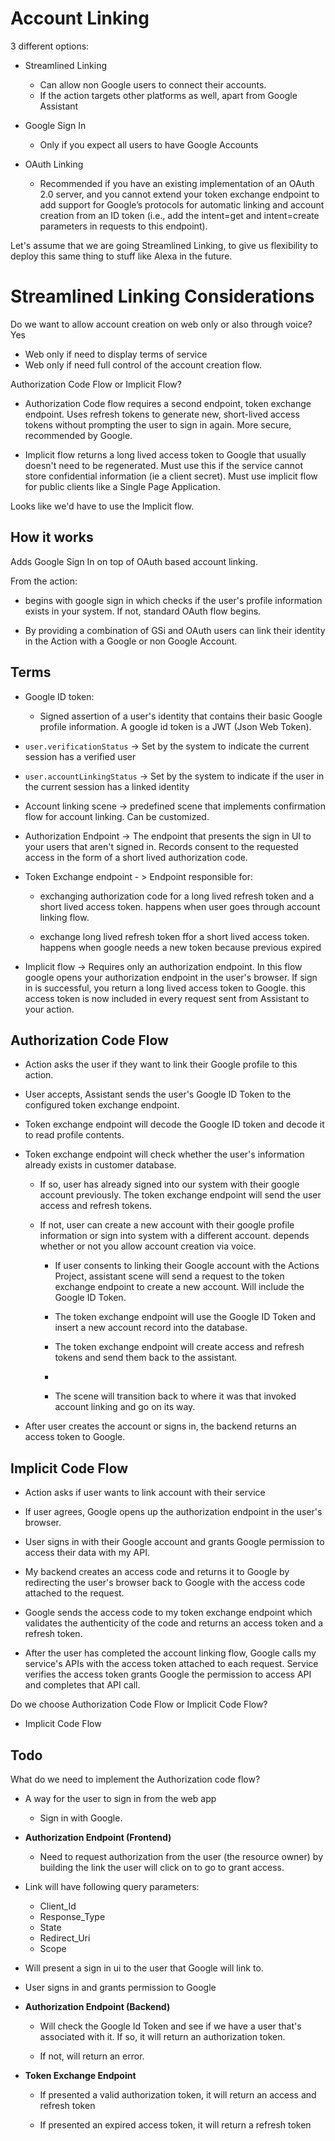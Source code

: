 # Account Linking

3 different options:

- Streamlined Linking
	- Can allow non Google users to connect their accounts. 
	- If the action targets other platforms as well, apart from Google Assistant
  
- Google Sign In
	- Only if you expect all users to have Google Accounts

- OAuth Linking
  - Recommended if you have an existing implementation of an OAuth 2.0 server, and you cannot extend your token exchange endpoint to add support for Google’s protocols for automatic linking and account creation from an ID token (i.e., add the intent=get and intent=create parameters in requests to this endpoint).

Let's assume that we are going Streamlined Linking, to give us flexibility to deploy this same thing to stuff like Alexa in the future.

# Streamlined Linking Considerations

Do we want to allow account creation on web only or also through voice? Yes

  - Web only if need to display terms of service
  - Web only if need full control of the account creation flow.

Authorization Code Flow or Implicit Flow?

 - Authorization Code flow requires a second endpoint, token exchange endpoint. Uses refresh tokens to generate new, short-lived access tokens without prompting the user to sign in again. More secure, recommended by Google.

- Implicit flow returns a long lived access token to Google that usually doesn't need to be regenerated. Must use this if the service cannot store confidential information (ie a client secret). Must use implicit flow for public clients like a Single Page Application.

Looks like we'd have to use the Implicit flow. 


## How it works

Adds Google Sign In on top of OAuth based account linking. 

From the action:
- begins with google sign in which checks if the user's profile information exists in your system. If not, standard OAuth flow begins. 

- By providing a combination of GSi and OAuth users can link their identity in the Action with a Google or non Google Account. 

## Terms

- Google ID token:
  - Signed assertion of a user's identity that contains their basic Google profile information. A google id token is a JWT (Json Web Token).

- ```user.verificationStatus``` -> Set by the system to indicate the current session has a verified user

- ```user.accountLinkingStatus``` -> Set by the system to indicate if the user in the current session has a linked identity

- Account linking scene -> predefined scene that implements confirmation flow for account linking. Can be customized.

- Authorization Endpoint -> The endpoint that presents the sign in UI to your users that aren't signed in. Records consent to the requested access in the form of a short lived authorization code. 

- Token Exchange endpoint - > Endpoint responsible for:
  - exchanging authorization code for a long lived refresh token and a short lived access token. happens when user goes through account linking flow.

  - exchange long lived refresh token ffor a short lived access token. happens when google needs a new token because previous expired

- Implicit flow -> Requires only an authorization endpoint. In this flow google opens your authorization endpoint in the user's browser. If sign in is successful, you return a long lived access token to Google. this access token is now included in every request sent from Assistant to your action. 

## Authorization Code Flow

- Action asks the user if they want to link their Google profile to this action. 

- User accepts, Assistant sends the user's Google ID Token to the configured token exchange endpoint.

- Token exchange endpoint will decode the Google ID token and decode it to read profile contents.

- Token exchange endpoint will check whether the user's information already exists in customer database.
  
  - If so, user has already signed into our system with their google account previously. The token exchange endpoint will send the user access and refresh tokens.

  - If not, user can create a new account with their google profile information or sign into system with a different account. depends whether or not you allow account creation via voice. 

	- If user consents to linking their Google account with the Actions Project, assistant scene will send a request to the token exchange endpoint to create a new account. Will include the Google ID Token.

	- The token exchange endpoint will use the Google ID Token and insert a new account record into the database. 

	- The token exchange endpoint will create access and refresh tokens and send them back to the assistant.
	- 
	- The scene will transition back to where it was that invoked account linking and go on its way. 

- After user creates the account or signs in, the backend returns an access token to Google. 

## Implicit Code Flow

- Action asks if user wants to link account with their service

- If user agrees, Google opens up the authorization endpoint in the user's browser. 

- User signs in with their Google account and grants Google permission to access their data with my API.

- My backend creates an access code and returns it to Google by redirecting the user's browser back to Google with the access code attached to the request.


- Google sends the access code to my token exchange endpoint which validates the authenticity of the code and returns an access token and a refresh token. 


- After the user has completed the account linking flow, Google calls my service's APIs with the access token attached to each request. Service verifies the access token grants Google the permission to access API and completes that API call.

Do we choose Authorization Code Flow or Implicit Code Flow?

- Implicit Code Flow

## Todo

What do we need to implement the Authorization code flow?

- A way for the user to sign in from the web app
  - Sign in with Google.

- **Authorization Endpoint (Frontend)**
  - Need to request authorization from the user (the resource owner) by building the link the user will click on to go to grant access.

 - Link will have following query parameters:
   - Client_Id
   - Response_Type
   - State
   - Redirect_Uri
   - Scope


  - Will present a sign in ui to the user that Google will link to. 
  - User signs in and grants permission to Google



- **Authorization Endpoint (Backend)** 
  - Will check the Google Id Token and see if we have a user that's associated with it. If so, it will return an authorization token.

  - If not, will return an error.
  
- **Token Exchange Endpoint**
  
  - If presented a valid authorization token, it will return an access and refresh token

  - If presented an expired access token, it will return a refresh token